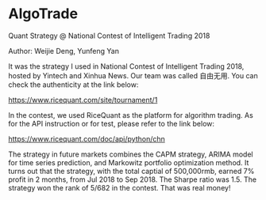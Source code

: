 # AlgoTrade
Quant Strategy @ National Contest of Intelligent Trading 2018

Author: Weijie Deng, Yunfeng Yan

It was the strategy I used in National Contest of Intelligent Trading 2018, hosted by Yintech and Xinhua News. Our team was called 自由无用. You can check the authenticity at the link below:

https://www.ricequant.com/site/tournament/1

In the contest, we used RiceQuant as the platform for algorithm trading. As for the API instruction or for test, please refer to the link below:

https://www.ricequant.com/doc/api/python/chn

The strategy in future markets combines the CAPM strategy, ARIMA model for time series prediction, and Markowitz portfolio optimization method. It turns out that the strategy, with the total captial of 500,000rmb, earned 7% profit in 2 months, from Jul 2018 to Sep 2018. The Sharpe ratio was 1.5. The strategy won the rank of 5/682 in the contest. That was real money!
